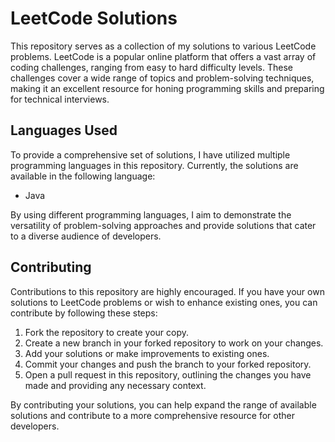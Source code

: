 # LeetCode Solutions

This repository serves as a collection of my solutions to various LeetCode problems. LeetCode is a popular online platform that offers a vast array of coding challenges, ranging from easy to hard difficulty levels. These challenges cover a wide range of topics and problem-solving techniques, making it an excellent resource for honing programming skills and preparing for technical interviews.

## Languages Used

To provide a comprehensive set of solutions, I have utilized multiple programming languages in this repository. Currently, the solutions are available in the following language:

- Java

By using different programming languages, I aim to demonstrate the versatility of problem-solving approaches and provide solutions that cater to a diverse audience of developers.


## Contributing

Contributions to this repository are highly encouraged. If you have your own solutions to LeetCode problems or wish to enhance existing ones, you can contribute by following these steps:

1. Fork the repository to create your copy.
2. Create a new branch in your forked repository to work on your changes.
3. Add your solutions or make improvements to existing ones.
4. Commit your changes and push the branch to your forked repository.
5. Open a pull request in this repository, outlining the changes you have made and providing any necessary context.

By contributing your solutions, you can help expand the range of available solutions and contribute to a more comprehensive resource for other developers.

